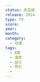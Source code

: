 ```yaml
---
status: 未完成
release: 2014
type: TV
score:
year:
month:
category:
  - 动漫
tags:
  - A类
  - 漫改
  - 战斗
  - 奇幻
  - 
---
```

